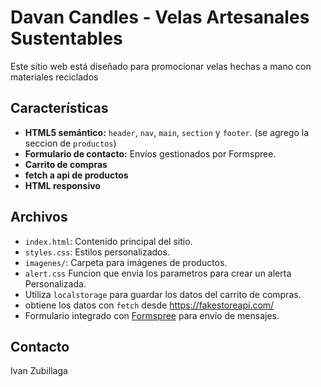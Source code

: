 # Davan Candles - Velas Artesanales Sustentables

Este sitio web está diseñado para promocionar velas hechas a mano con materiales reciclados

## Características

- **HTML5 semántico:** `header`, `nav`, `main`, `section` y `footer`. (se agrego la seccion de `productos`)
- **Formulario de contacto:** Envíos gestionados por Formspree.
- **Carrito de compras** 
- **fetch a api de productos**
- **HTML responsivo**

## Archivos

- `index.html`: Contenido principal del sitio.
- `styles.css`: Estilos personalizados.
- `imagenes/`: Carpeta para imágenes de productos.
- `alert.css` Funcion que envia los parametros para crear un alerta Personalizada.
- Utiliza `localstorage` para guardar los datos del carrito de compras.
- obtiene los datos con `fetch` desde https://fakestoreapi.com/ 
- Formulario integrado con [Formspree](https://formspree.io/) para envío de mensajes.
## Contacto
Ivan Zubillaga


